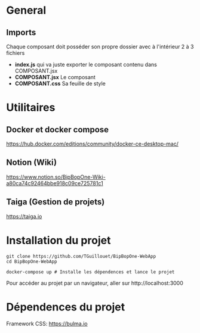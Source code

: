 # General
## Imports
Chaque composant doit posséder son propre dossier avec à l'intérieur 2 à 3 fichiers
- **index.js** qui va juste exporter le composant contenu dans COMPOSANT.jsx
- **COMPOSANT.jsx** Le composant
- **COMPOSANT.css** Sa feuille de style

# Utilitaires

## Docker et docker compose

https://hub.docker.com/editions/community/docker-ce-desktop-mac/

## Notion (Wiki)

https://www.notion.so/BipBopOne-Wiki-a80ca74c92464bbe918c09ce725781c1

## Taiga (Gestion de projets)

https://taiga.io

# Installation du projet

```shell script
git clone https://github.com/TGuillouet/BipBopOne-WebApp
cd BipBopOne-WebApp

docker-compose up # Installe les dépendences et lance le projet 
```

Pour accéder au projet par un navigateur, aller sur http://localhost:3000

# Dépendences du projet

Framework CSS: https://bulma.io

